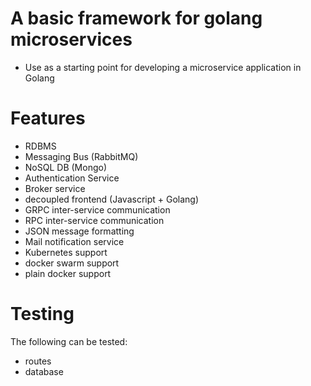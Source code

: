 # A basic framework for golang microservices

* Use as a starting point for developing a microservice application in Golang

# Features

* RDBMS
* Messaging Bus (RabbitMQ)
* NoSQL DB (Mongo)
* Authentication Service
* Broker service 
* decoupled frontend (Javascript + Golang)
* GRPC inter-service communication
* RPC inter-service communication
* JSON message formatting
* Mail notification service
* Kubernetes support
* docker swarm support
* plain docker support

# Testing

The following can be tested:

* routes
* database


